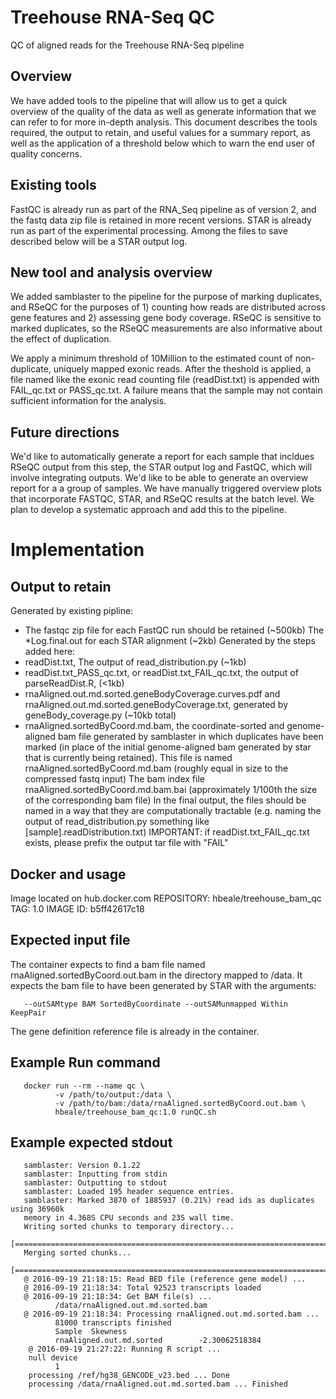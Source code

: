 # Treehouse RNA-Seq QC
QC of aligned reads for the Treehouse RNA-Seq pipeline

## Overview
We have added tools to the pipeline that will allow us to get a quick overview of the quality of the data as well as generate information that we can refer to for more in-depth analysis. This document describes the tools required, the output to retain, and useful values for a summary report, as well as the application of a threshold below which to warn the end user of quality concerns.

## Existing tools
FastQC is already run as part of the RNA_Seq pipeline as of version 2, and the fastq data zip file is retained in more recent versions.
STAR is already run as part of the experimental processing. Among the files to save described below will be a STAR output log.

## New tool and analysis overview
We added samblaster to the pipeline for the purpose of marking duplicates, and RSeQC for the purposes of 1) counting how reads are distributed across gene features and 2) assessing gene body coverage. RSeQC is sensitive to marked duplicates, so the RSeQC measurements are also informative about the effect of duplication.

We apply a minimum threshold of 10Million to the estimated count of non-duplicate, uniquely mapped exonic reads. After the theshold is applied, a file named like the exonic read counting file (readDist.txt) is appended with FAIL_qc.txt or PASS_qc.txt. A failure means that the sample may not contain sufficient information for the analysis.

## Future directions
We'd like to automatically generate a report for each sample that incldues RSeQC output from this step, the STAR output log and FastQC, which will involve integrating outputs. We'd like to be able to generate an overview report for a a group of samples. We have manually triggered overview plots that incorporate FASTQC, STAR, and RSeQC results at the batch level. We plan to develop a systematic approach and add this to the pipeline.

# Implementation

## Output to retain
Generated by existing pipline:
* The fastqc zip file for each FastQC run should be retained (~500kb) The *Log.final.out for each STAR alignment (~2kb)
Generated by the steps added here:
* readDist.txt, The output of read_distribution.py (~1kb)
* readDist.txt_PASS_qc.txt, or readDist.txt_FAIL_qc.txt, the output of parseReadDist.R, (<1kb)
* rnaAligned.out.md.sorted.geneBodyCoverage.curves.pdf and rnaAligned.out.md.sorted.geneBodyCoverage.txt, generated by geneBody_coverage.py (~10kb total)
* rnaAligned.sortedByCoord.md.bam, the coordinate-sorted and genome-aligned bam file generated by samblaster in which duplicates have been marked (in place of the initial genome-aligned bam generated by star that is currently being retained). This file is named rnaAligned.sortedByCoord.md.bam (roughly equal in size to the compressed fastq input)
The bam index file rnaAligned.sortedByCoord.md.bam.bai (approximately 1/100th the size of the corresponding bam file)
In the final output, the files should be named in a way that they are computationally tractable (e.g. naming the output of read_distribution.py something like [sample].readDistribution.txt)
IMPORTANT: if readDist.txt_FAIL_qc.txt exists, please prefix the output tar file with "FAIL"

## Docker and usage
Image located on hub.docker.com
       REPOSITORY: hbeale/treehouse_bam_qc TAG: 1.0
       IMAGE ID: b5ff42617c18

## Expected input file
The container expects to find a bam file named rnaAligned.sortedByCoord.out.bam in the directory mapped to /data. It expects the bam file to have been generated by STAR with the arguments:
       
       --outSAMtype BAM SortedByCoordinate --outSAMunmapped Within KeepPair
 
The gene definition reference file is already in the container.

## Example Run command
       docker run --rm --name qc \
              -v /path/to/output:/data \
              -v /path/to/bam:/data/rnaAligned.sortedByCoord.out.bam \
              hbeale/treehouse_bam_qc:1.0 runQC.sh

## Example expected stdout
       samblaster: Version 0.1.22
       samblaster: Inputting from stdin
       samblaster: Outputting to stdout
       samblaster: Loaded 195 header sequence entries.
       samblaster: Marked 3870 of 1885937 (0.21%) read ids as duplicates using 36960k
       memory in 4.368S CPU seconds and 23S wall time.
       Writing sorted chunks to temporary directory...
       [==============================================================================]
       Merging sorted chunks...
       [==============================================================================]
       @ 2016-09-19 21:18:15: Read BED file (reference gene model) ...
       @ 2016-09-19 21:18:34: Total 92523 transcripts loaded
       @ 2016-09-19 21:18:34: Get BAM file(s) ...
              /data/rnaAligned.out.md.sorted.bam
       @ 2016-09-19 21:18:34: Processing rnaAligned.out.md.sorted.bam ...
              81000 transcripts finished
              Sample  Skewness
              rnaAligned.out.md.sorted        -2.30062518384
        @ 2016-09-19 21:27:22: Running R script ...
        null device
              1
        processing /ref/hg38_GENCODE_v23.bed ... Done
        processing /data/rnaAligned.out.md.sorted.bam ... Finished
  
